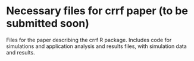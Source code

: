 # Necessary files for crrf paper (to be submitted soon)

Files for the paper describing the crrf R package. Includes code for simulations and application analysis and results files, with simulation data and results.
